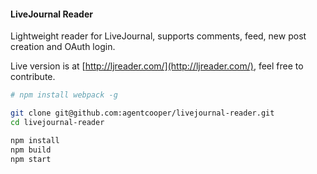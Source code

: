 #### LiveJournal Reader

Lightweight reader for LiveJournal, supports comments, feed, new post creation and OAuth login.

Live version is at [http://ljreader.com/](http://ljreader.com/), feel free to contribute.

```bash
# npm install webpack -g

git clone git@github.com:agentcooper/livejournal-reader.git
cd livejournal-reader

npm install
npm build
npm start
```
